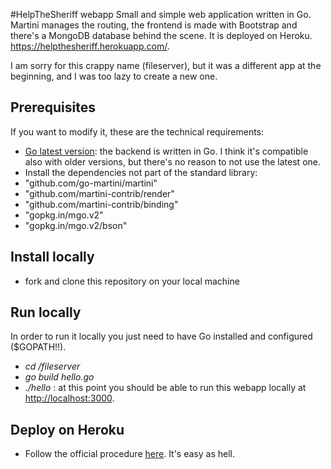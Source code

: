#HelpTheSheriff webapp
Small and simple web application written in Go. Martini manages the routing, the frontend is made with Bootstrap and there's a MongoDB database behind the scene. It is deployed on Heroku.
https://helpthesheriff.herokuapp.com/.

I am sorry for this crappy name (fileserver), but it was a different app at the beginning, and I was too lazy to create a new one.

## Prerequisites
If you want to modify it, these are the technical requirements:
* [Go latest version](https://golang.org/doc/install): the backend is written in Go. I think it's compatible also with older versions, but there's no reason to not use the latest one.
* Install the dependencies not part of the standard library:
 * "github.com/go-martini/martini"
 * "github.com/martini-contrib/render"
 * "github.com/martini-contrib/binding"
 * "gopkg.in/mgo.v2"
 * "gopkg.in/mgo.v2/bson"

## Install locally
* fork and clone this repository on your local machine

## Run locally
In order to run it locally you just need to have Go installed and configured ($GOPATH!!).
* *cd /fileserver*
* *go build hello.go*
* *./hello* : at this point you should be able to run this webapp locally at [http://localhost:3000](http://localhost:3000).

## Deploy on Heroku
* Follow the official procedure [here](https://toolbelt.heroku.com/). It's easy as hell.